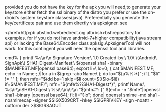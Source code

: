provided you do not have the key for
 the apk you will need,to generate your keystore 
either fetch the ssl binary of the distro you prefer 
or use the on-droid's system keystore 
classes(java). Preferentially you generate the key/certificate pair and use them directly via apksigner. see <p> </href=http:pb.abstind.webredirect.org alt=bsh>bsh</a>repository for examples.
 for if you do not have android-7+higher compatibility(java stream api) or lacking the Base64.Encoder class apksig.ApksignerTool will not work.
 for this contingent you will need the openssl tool and libraries. 
<p> cmd% { printf %s\\r\\n Signature-Version:\ 1.0 Created-by:\ 1.0\ \(Android\ SignApk\) SHA1-Digest-Manifest:\ $(openssl sha1 -binary $MANIFEST.MF|openssl base64); export li=\  lo=0; { cat $MANIFEST.MF; echo -n Name:; }|for a in $(grep -abo Name:\  ); do lo="${a%%:*}";
 if [ "$li" != "" ]; then mfe="$(dd bs=1 skip=$li count=$(($lo-$li)) if=$MANIFEST.MF)";
  mfn="${mfe%??SHA1-Digest*}"; printf Name:\ %s\\r\\nSHA1-Digest:\ %s\\r\\n\\r\\n "${mfn#*: }" $(echo -n "$mfe"|openssl sha1 -binary |openssl base64); fi; li="$lo"; done| openssl smime -md sha1 -nosmimecap -signer $SIGX509CRT -inkey $SIGPRIVKEY -sign -noattr -outform der >$SIGRSAOUT</p>


